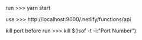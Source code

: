 run >>> yarn start

use >>> http://localhost:9000/.netlify/functions/api

kill port before run >>> kill $(lsof -t -i:"Port Number")